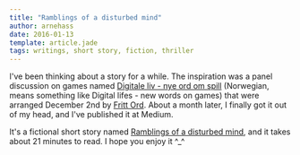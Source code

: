 ```yaml
---
title: "Ramblings of a disturbed mind"
author: arnehass
date: 2016-01-13
template: article.jade
tags: writings, short story, fiction, thriller
---
```


I've been thinking about a story for a while. The inspiration was a panel discussion on games named [Digitale liv - nye ord om spill](http://www.frittord.no/aktuelt/digitale-liv-nye-ord-om-spill/) (Norwegian, means something like Digital lifes - new words on games) that were arranged December 2nd by [Fritt Ord](http://www.fritt-ord.no/). About a month later, I finally got it out of my head, and I've published it at Medium.

It's a fictional short story named [Ramblings of a disturbed mind](https://medium.com/@megoth/ramblings-of-a-disturbed-mind-f8b2b19965f9), and it takes about 21 minutes to read. I hope you enjoy it ^\_^